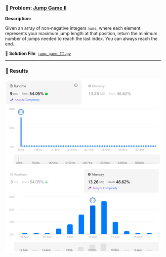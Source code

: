 ### 🎯 Problem: [Jump Game II](https://leetcode.com/problems/jump-game-ii/)

**Description:**

Given an array of non-negative integers `nums`, where each element represents your maximum jump length at that position, return the minimum number of jumps needed to reach the last index. You can always reach the end.

📂 **Solution File**: [`jump_game_II.py`](jump_game_II.py)

---

### 📸 Results

![Result](images/result.png)      
![Result 1](images/result_1.png)
